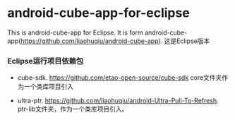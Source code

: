 # android-cube-app-for-eclipse
This is android-cube-app for Eclipse. 
It  is form android-cube-app(https://github.com/liaohuqiu/android-cube-app).
这是Eclipse版本
### Eclipse运行项目依赖包
*  cube-sdk.  https://github.com/etao-open-source/cube-sdk  core文件夹作为一个类库项目引入

*  ultra-ptr. https://github.com/liaohuqiu/android-Ultra-Pull-To-Refresh. ptr-lib文件夹，作为一个类库项目引入。
